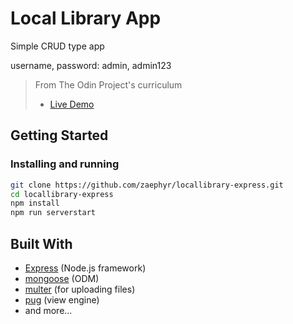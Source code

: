 # Local Library App


Simple CRUD type app

username, password: admin, admin123

> From The Odin Project's curriculum
> - [Live Demo](https://obscure-inlet-31508.herokuapp.com/)

## Getting Started

### Installing and running

```bash
git clone https://github.com/zaephyr/locallibrary-express.git
cd locallibrary-express
npm install
npm run serverstart
```

## Built With
* [Express](https://expressjs.com/) (Node.js framework)
* [mongoose](https://mongoosejs.com/) (ODM)
* [multer](https://github.com/expressjs/multer) (for uploading files)
* [pug](https://pugjs.org/api/getting-started.html) (view engine)
* and more...
